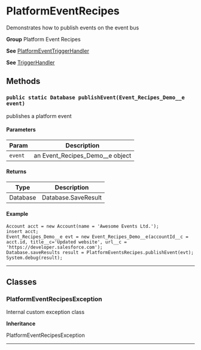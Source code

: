 # PlatformEventRecipes

Demonstrates how to publish events on the event bus


**Group** Platform Event Recipes


**See** [PlatformEventTriggerHandler](PlatformEventTriggerHandler)


**See** [TriggerHandler](https://github.com/trailheadapps/apex-recipes/wiki/TriggerHandler)

## Methods
### `public static Database publishEvent(Event_Recipes_Demo__e event)`

publishes a platform event

#### Parameters

|Param|Description|
|---|---|
|`event`|an Event_Recipes_Demo__e object|

#### Returns

|Type|Description|
|---|---|
|Database|Database.SaveResult|

#### Example
```apex
Account acct = new Account(name = 'Awesome Events Ltd.');
insert acct;
Event_Recipes_Demo__e evt = new Event_Recipes_Demo__e(accountId__c = acct.id, title__c='Updated website', url__c = 'https://developer.salesforce.com');
Database.saveResults result = PlatformEventsRecipes.publishEvent(evt);
System.debug(result);
```


---
## Classes
### PlatformEventRecipesException

Internal custom exception class


**Inheritance**

PlatformEventRecipesException


---
